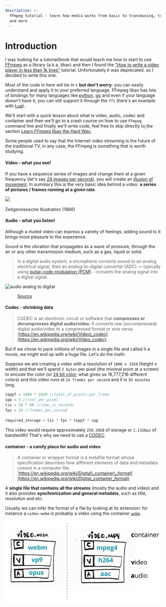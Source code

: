 ```yaml
---
description: >-
  FFmpeg tutorial - learn how media works from basic to transmuxing, transcoding
  and more
---
```


# Introduction

I was looking for a tutorial/book that would teach me how to start to use [FFmpeg](https://www.ffmpeg.org/) as a library \(a.k.a. libav\) and then I found the ["How to write a video player in less than 1k lines"](http://dranger.com/ffmpeg/) tutorial. Unfortunately it was deprecated, so I decided to write this one.

Most of the code in here will be in c **but don't worry**: you can easily understand and apply it to your preferred language. FFmpeg libav has lots of bindings for many languages like [python](https://mikeboers.github.io/PyAV/), [go](https://github.com/imkira/go-libav) and even if your language doesn't have it, you can still support it through the `ffi` \(here's an example with [Lua](https://github.com/daurnimator/ffmpeg-lua-ffi/blob/master/init.lua)\).

We'll start with a quick lesson about what is video, audio, codec and container and then we'll go to a crash course on how to use `FFmpeg` command line and finally we'll write code, feel free to skip directly to[ ](http://newmediarockstars.com/wp-content/uploads/2015/11/nintendo-direct-iwata.jpg)the section [Learn FFmpeg libav the Hard Way.](./#learn-ffmpeg-libav-the-hard-way)

Some people used to say that the Internet video streaming is the future of the traditional TV, in any case, the FFmpeg is something that is worth studying.

#### Video - what you see!

If you have a sequence series of images and change them at a given frequency \(let's say [24 images per second](https://www.filmindependent.org/blog/hacking-film-24-frames-per-second/)\), you will create an [illusion of movement](https://en.wikipedia.org/wiki/Persistence_of_vision). In summary this is the very basic idea behind a video: **a series of pictures / frames running at a given rate**.

![](https://upload.wikimedia.org/wikipedia/commons/1/1f/Linnet_kineograph_1886.jpg)

Zeitgenössische Illustration \(1886\)

#### Audio - what you listen!

Although a muted video can express a variety of feelings, adding sound to it brings more pleasure to the experience.

Sound is the vibration that propagates as a wave of pressure, through the air or any other transmission medium, such as a gas, liquid or solid.

> In a digital audio system, a microphone converts sound to an analog electrical signal, then an analog-to-digital converter \(ADC\) — typically using [pulse-code modulation \(PCM\)](https://en.wikipedia.org/wiki/Pulse-code_modulation) - converts the analog signal into a digital signal.

![audio analog to digital](https://upload.wikimedia.org/wikipedia/commons/thumb/c/c7/CPT-Sound-ADC-DAC.svg/640px-CPT-Sound-ADC-DAC.svg.png)

> [Source](https://commons.wikimedia.org/wiki/File:CPT-Sound-ADC-DAC.svg)

#### Codec - shrinking data

> CODEC is an electronic circuit or software that **compresses or decompresses digital audio/video.** It converts raw \(uncompressed\) digital audio/video to a compressed format or vice versa. [https://en.wikipedia.org/wiki/Video\_codec](https://en.wikipedia.org/wiki/Video_codec)

But if we chose to pack millions of images in a single file and called it a movie, we might end up with a huge file. Let's do the math:

Suppose we are creating a video with a resolution of `1080 x 1920` \(height x width\) and that we'll spend `3 bytes` per pixel \(the minimal point at a screen\) to encode the color \(or [24 bit color](https://en.wikipedia.org/wiki/Color_depth#True_color_.2824-bit.29), what gives us 16,777,216 different colors\) and this video runs at `24 frames per second` and it is `30 minutes` long.

```c
toppf = 1080 * 1920 //total_of_pixels_per_frame
cpp = 3 //cost_per_pixel
tis = 30 * 60 //time_in_seconds
fps = 24 //frames_per_second

required_storage = tis * fps * toppf * cpp
```

This video would require approximately `250.28GB` of storage or `1.11Gbps` of bandwidth! That's why we need to use a [CODEC](https://github.com/leandromoreira/digital_video_introduction#how-does-a-video-codec-work).

#### container - a comfy place for audio and video

> A container or wrapper format is a metafile format whose specification describes how different elements of data and metadata coexist in a computer file. [https://en.wikipedia.org/wiki/Digital\_container\_format](https://en.wikipedia.org/wiki/Digital_container_format)

A **single file that contains all the streams** \(mostly the audio and video\) and it also provides **synchronization and general metadata**, such as title, resolution and etc.

Usually we can infer the format of a file by looking at its extension: for instance a `video.webm` is probably a video using the container [`webm`](https://www.webmproject.org/).

![container](/.gitbook/assets/container.png)